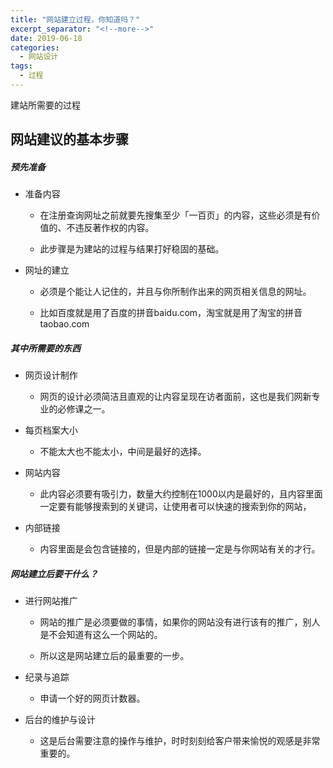 ```yaml
---
title: "网站建立过程，你知道吗？"
excerpt_separator: "<!--more-->"
date: 2019-06-18
categories:
  - 网站设计
tags:
  - 过程
---
```


建站所需要的过程

<!--more-->

## **网站建议的基本步骤**

##### 预先准备

* 准备内容

   * 在注册查询网址之前就要先搜集至少「一百页」的内容，这些必须是有价值的、不违反著作权的内容。
   
   * 此步骤是为建站的过程与结果打好稳固的基础。

* 网址的建立

  * 必须是个能让人记住的，并且与你所制作出来的网页相关信息的网址。
  
  * 比如百度就是用了百度的拼音baidu.com，淘宝就是用了淘宝的拼音taobao.com
  
##### 其中所需要的东西 

* 网页设计制作

   * 网页的设计必须简洁且直观的让内容呈现在访者面前，这也是我们网新专业的必修课之一。

* 每页档案大小

   * 不能太大也不能太小，中间是最好的选择。
   
* 网站内容
   
   * 此内容必须要有吸引力，数量大约控制在1000以内是最好的，且内容里面一定要有能够搜索到的关键词，让使用者可以快速的搜索到你的网站，

* 内部链接

   * 内容里面是会包含链接的，但是内部的链接一定是与你网站有关的才行。
   
##### 网站建立后要干什么？

* 进行网站推广
  
   * 网站的推广是必须要做的事情，如果你的网站没有进行该有的推广，别人是不会知道有这么一个网站的。
   
   * 所以这是网站建立后的最重要的一步。

* 纪录与追踪

   * 申请一个好的网页计数器。

* 后台的维护与设计

    * 这是后台需要注意的操作与维护，时时刻刻给客户带来愉悦的观感是非常重要的。


